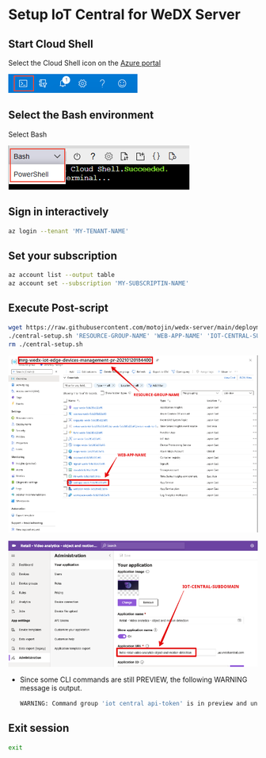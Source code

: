 # Setup IoT Central for WeDX Server

## Start Cloud Shell

Select the Cloud Shell icon on the [Azure portal](https://portal.azure.com/)

![portal-launch-icon.png](https://raw.githubusercontent.com/motojin/wedx-server/main/images/portal-launch-icon.png)

## Select the Bash environment

Select Bash

![select-shell-drop-down.png](https://raw.githubusercontent.com/motojin/wedx-server/main/images/select-shell-drop-down.png)

## Sign in interactively

```bash
az login --tenant 'MY-TENANT-NAME'
```

## Set your subscription

```bash
az account list --output table
az account set --subscription 'MY-SUBSCRIPTIN-NAME'
```

## Execute Post-script

```bash
wget https://raw.githubusercontent.com/motojin/wedx-server/main/deployment/central-setup.sh && chmod +x ./central-setup.sh
./central-setup.sh 'RESOURCE-GROUP-NAME' 'WEB-APP-NAME' 'IOT-CENTRAL-SUBDOMAIN'
rm ./central-setup.sh
```

![central-setup-parameters-1.png](https://raw.githubusercontent.com/motojin/wedx-server/main/images/central-setup-parameters-1.png)

![central-setup-parameters-2.png](https://raw.githubusercontent.com/motojin/wedx-server/main/images/central-setup-parameters-2.png)

- Since some CLI commands are still PREVIEW, the following WARNING message is output.

    ```bash
    WARNING: Command group 'iot central api-token' is in preview and under development. Reference and support levels: https://aka.ms/CLI_refstatus
    ```

## Exit session

```bash
exit
```
